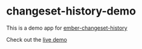 # changeset-history-demo

This is a demo app for [ember-changeset-history](https://github.com/scazz010/ember-changeset-history)

Check out the [live demo](https://ember-changeset-history-demo.pagefrontapp.com)
